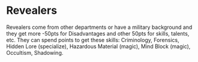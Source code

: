 # Revealers

Revealers come from other departments or have a military background and they get more -50pts for Disadvantages and other 50pts for skills, talents, etc.
They can spend points to get these skills: Criminology, Forensics, Hidden Lore (specialize), Hazardous Material (magic), Mind Block (magic), Occultism, Shadowing.
